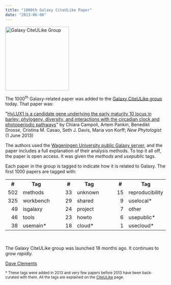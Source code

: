 ```yaml
---
title: "1000th Galaxy CiteULike Paper"
date: "2013-06-06"
---
```

<div class='right'><a href='/src/publication-library/index.md'><img src="/src/images/logos/CiteULikeLogo.png" alt="Galaxy CiteULike Group" width="200" /></a></div>

The 1000<sup>th</sup> Galaxy-related paper was added to the [Galaxy CiteULike group](/src/publication-library/index.md) today. That paper was:

 "[HvLUX1 is a candidate gene underlying the early maturity 10 locus in barley: phylogeny, diversity, and interactions with the circadian clock and photoperiodic pathways](https://doi.org/10.1111/nph.12346)" by Chiara Campoli, Artem Pankin, Benedikt Drosse, Cristina M. Casao, Seth J. Davis, Maria von Korff; *New Phytologist* (1 June 2013)

The authors used the [Wageningen University public Galaxy server](http://galaxy.wur.nl), and the paper includes a full explanation of their analysis methods.  To top it all off, the paper is open access.  It was given the *methods* and *usepublic* tags.

Each paper in the group is tagged to indicate how it is related to Galaxy.  The first 1000 papers are tagged with:

<table class="table">
  <tr>
    <th> # </th>
    <th style=" width: 20%;"> Tag </th>
    <td style=" border: none; width: 10%;"> </td>
    <th> # </th>
    <th style=" width: 20%;"> Tag </th>
    <td style=" border: none; width: 10%;"> </td>
    <th> # </th>
    <th style=" width: 20%;"> Tag </th>
  </tr>
  <tr>
    <td style=" text-align: right;"> 502 </td>
    <td> methods </td>
    <td style=" border: none;"> </td>
    <td style=" text-align: right;"> 33 </td>
    <td> unknown </td>
    <td style=" border: none;"> </td>
    <td style=" text-align: right;"> 15 </td>
    <td> reproducibility </td>
  </tr>
  <tr>
    <td style=" text-align: right;"> 325 </td>
    <td> workbench </td>
    <td style=" border: none;"> </td>
    <td style=" text-align: right;"> 29 </td>
    <td> shared </td>
    <td style=" border: none;"> </td>
    <td style=" text-align: right;"> 9 </td>
    <td> uselocal* </td>
  </tr>
  <tr>
    <td style=" text-align: right;"> 49 </td>
    <td> isgalaxy </td>
    <td style=" border: none;"> </td>
    <td style=" text-align: right;"> 24 </td>
    <td> project </td>
    <td style=" border: none;"> </td>
    <td style=" text-align: right;"> 7 </td>
    <td> other </td>
  </tr>
  <tr>
    <td style=" text-align: right;"> 46 </td>
    <td> tools </td>
    <td style=" border: none;"> </td>
    <td style=" text-align: right;"> 23 </td>
    <td> howto </td>
    <td style=" border: none;"> </td>
    <td style=" text-align: right;"> 6 </td>
    <td> usepublic* </td>
  </tr>
  <tr>
    <td style=" text-align: right;"> 38 </td>
    <td> usemain* </td>
    <td style=" border: none;"> </td>
    <td style=" text-align: right;"> 18 </td>
    <td> cloud* </td>
    <td style=" border: none;"> </td>
    <td style=" text-align: right;"> 1 </td>
    <td> usecloud* </td>
  </tr>
</table>


<br />

The Galaxy CiteULike group was launched 18 months ago.  It continues to grow *rapidly.*

[Dave Clements](/people/dave-clements/)

<span style="font-size: smaller;"> * These tags were added in 2013 and very few papers before 2013 have been back-curated with them.  All the tags are explained on the [CiteULike](/src/publication-library/index.md) page. </span>
